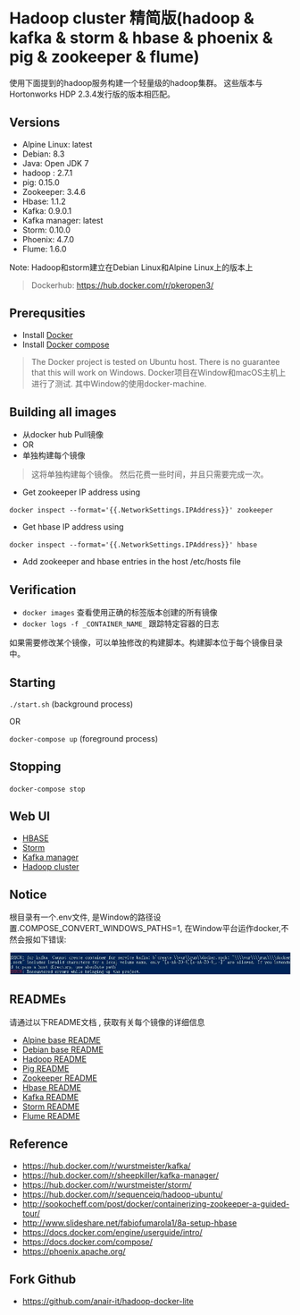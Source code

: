 # Hadoop cluster 精简版(hadoop & kafka & storm & hbase & phoenix & pig & zookeeper & flume)
使用下面提到的hadoop服务构建一个轻量级的hadoop集群。 这些版本与Hortonworks HDP 2.3.4发行版的版本相匹配。

## Versions
- Alpine Linux: latest
- Debian: 8.3
- Java: Open JDK 7
- hadoop : 2.7.1
- pig: 0.15.0
- Zookeeper: 3.4.6
- Hbase: 1.1.2
- Kafka: 0.9.0.1
- Kafka manager: latest
- Storm: 0.10.0
- Phoenix: 4.7.0
- Flume: 1.6.0

Note: Hadoop和storm建立在Debian Linux和Alpine Linux上的版本上

>Dockerhub: https://hub.docker.com/r/pkeropen3/

## Prerequsities
- Install [Docker](https://docs.docker.com/engine/installation/)
- Install [Docker compose](https://docs.docker.com/compose/install/)

> The Docker project is tested on Ubuntu host. There is no guarantee that this will work on Windows.
> Docker项目在Window和macOS主机上进行了测试. 其中Window的使用docker-machine.

## Building all images
- 从docker hub  Pull镜像 
- OR
- 单独构建每个镜像

>这将单独构建每个镜像。 然后花费一些时间，并且只需要完成一次。

- Get zookeeper IP address using 

``docker inspect --format='{{.NetworkSettings.IPAddress}}' zookeeper``

- Get hbase IP address using 

``docker inspect --format='{{.NetworkSettings.IPAddress}}' hbase``
- Add zookeeper and hbase entries in the host /etc/hosts file

## Verification
- ``docker images`` 查看使用正确的标签版本创建的所有镜像
- ``docker logs -f _CONTAINER_NAME_`` 跟踪特定容器的日志

如果需要修改某个镜像，可以单独修改的构建脚本。构建脚本位于每个镜像目录中。


## Starting

``./start.sh`` (background process)

OR

``docker-compose up``  (foreground process)

## Stopping

``docker-compose stop``


## Web UI
- [HBASE](http://localhost:60010)
- [Storm](http://localhost:49080)
- [Kafka manager](http://localhost:9000)
- [Hadoop cluster](http://localhost:8088)


## Notice

根目录有一个.env文件, 是Window的路径设置.COMPOSE_CONVERT_WINDOWS_PATHS=1, 在Window平台运作docker,不然会报如下错误:

![env-img](/imgs/env_error.jpg)



## READMEs
请通过以下README文档 , 获取有关每个镜像的详细信息

- [Alpine base README](alpine-base/README.md)
- [Debian base README](debian-base/README.md)
- [Hadoop README](hadoop/README.md)
- [Pig README](hadoop/pig/README.md)
- [Zookeeper README](zookeeper/README.md)
- [Hbase README](hbase/README.md)
- [Kafka README](kafka/README.md)
- [Storm README](storm/README.md)
- [Flume README](flume/README.md)

## Reference
- https://hub.docker.com/r/wurstmeister/kafka/
- https://hub.docker.com/r/sheepkiller/kafka-manager/
- https://hub.docker.com/r/wurstmeister/storm/
- https://hub.docker.com/r/sequenceiq/hadoop-ubuntu/
- http://sookocheff.com/post/docker/containerizing-zookeeper-a-guided-tour/
- http://www.slideshare.net/fabiofumarola1/8a-setup-hbase
- https://docs.docker.com/engine/userguide/intro/
- https://docs.docker.com/compose/
- https://phoenix.apache.org/


## Fork Github
 - https://github.com/anair-it/hadoop-docker-lite